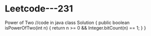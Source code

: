 # Leetcode---231
Power of Two 
//code in java 
class Solution {
  public boolean isPowerOfTwo(int n) {
    return n >= 0 && Integer.bitCount(n) == 1;
  }
}
